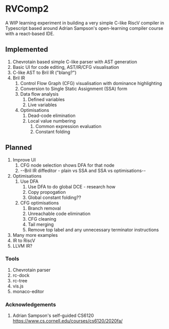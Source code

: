# RVComp2

A WIP learning experiment in building a very simple C-like RiscV compiler in Typescript based around Adrian Sampson's open-learning compiler course with a react-based IDE.

## Implemented

1. Chevrotain based simple C-like parser with AST generation
2. Basic UI for code editing, AST/IR/CFG visualisation
3. C-like AST to Bril IR ("blang?")
4. Bril IR 
   1. Control Flow Graph (CFG) visualisation with dominance highlighting 
   2. Conversion to Single Static Assignment (SSA) form
   3. Data flow analysis
      1. Defined variables
      2. Live variables
   4. Optimisations
      1. Dead-code elimination
      2. Local value numbering
         1. Common expression evaluation
         2. Constant folding

## Planned

1. Improve UI
   1. CFG node selection shows DFA for that node
   2. --Bril IR diffeditor - plain vs SSA and SSA vs optimisations--
2. Optimisations
   1. Use DFA
      1. Use DFA to do global DCE - research how
      2. Copy propogation
      3. Global constant folding??
   2. CFG optimisations
      1. Branch removal
      2. Unreachable code elimination
      3. CFG cleaning
      4. Tail merging
      5. Remove top label and any unnecessary terminator instructions
3. Many more examples
4. IR to RiscV
5. LLVM IR?

### Tools

1. Chevrotain parser
2. rc-dock
3. rc-tree
4. vis.js
5. monaco-editor

### Acknowledgements

1. Adrian Sampson's self-guided CS6120 https://www.cs.cornell.edu/courses/cs6120/2020fa/